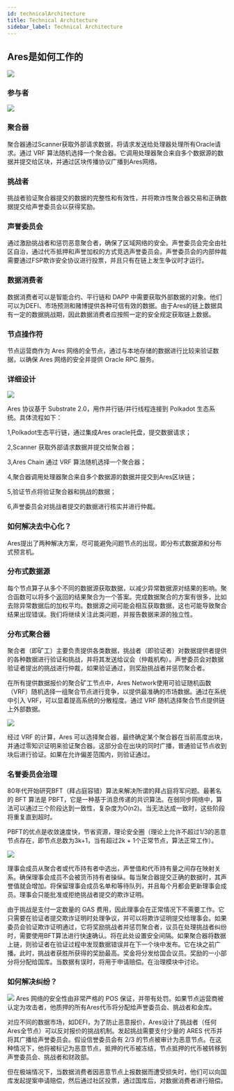 ```yaml
---
id: technicalArchitecture
title: Technical Architecture
sidebar_label: Technical Architecture
---
```

## Ares是如何工作的

![](assets/build/architec.jpg)

### 参与者

![](assets/build/2.png)

### 聚合器

聚合器通过Scanner获取外部请求数据，将请求发送给处理器处理所有Oracle请求。通过 VRF 算法随机选择一个聚合器。它调用处理器聚合来自多个数据源的数据并提交给区块，并通过区块传播协议广播到Ares网络。

### 挑战者

挑战者验证聚合器提交的数据的完整性和有效性，并将欺诈性聚合器交易和正确数据提交给声誉委员会以获得奖励。

### 声誉委员会

通过激励挑战者和惩罚恶意聚合者，确保了区域网络的安全。声誉委员会完全由社区自治，通过代币抵押和声誉加权的方式竞选声誉委员会。声誉委员会的内部仲裁需要通过FSP欺诈安全协议进行投票，并且只有在链上发生争议时才运行。

### 数据消费者

数据消费者可以是智能合约、平行链和 DAPP 中需要获取外部数据的对象。他们可以为DEFI、市场预测和赌博提供各种可信有效的数据。由于Ares的链上数据具有一定的数据挑战期，因此数据消费者应按照一定的安全规定获取链上数据。

### 节点操作符

节点运营商作为 Ares 网络的全节点，通过与本地存储的数据进行比较来验证数据，以确保 Ares 网络的安全并提供 Oracle RPC 服务。

### 详细设计
![](assets/build/3.png)

Ares 协议基于 Substrate 2.0，用作并行链/并行线程连接到 Polkadot 生态系统。具体流程如下：

1,Polkadot生态平行链，通过集成Ares oracle托盘，提交数据请求；

2,Scanner 获取外部请求数据并提交给聚合器；

3,Ares Chain 通过 VRF 算法随机选择一个聚合器；

4,聚合器调用处理器聚合来自多个数据源的数据并提交到Ares区块链；

5,验证节点将验证聚合器和挑战的数据；

6,声誉委员会对挑战者提交的数据进行核实并进行仲裁。


### 如何解决去中心化？

Ares提出了两种解决方案，尽可能避免问题节点的出现，即分布式数据源和分布式预言机。

### 分布式数据源

每个节点算子从多个不同的数据源获取数据，以减少异常数据源对结果的影响。聚合函数可以将多个返回的结果聚合为一个答案。完成数据聚合的方案有很多，比如去除异常数据后的加权平均。数据源之间可能会相互获取数据，这也可能导致聚合结果出现错误。我们将继续关注此类问题，并报告数据来源的独立性。

### 分布式聚合器

聚合者（即矿工）主要负责提供各类数据，挑战者（即验证者）对数据提供者提供的各种数据进行验证和挑战，并将其发送给议会（仲裁机构）。声誉委员会对数据验证者提出的挑战进行仲裁，如果验证通过，则奖励挑战者并惩罚聚合者。

在所有提供数据报价的聚合矿工节点中，Ares Network使用可验证随机函数（VRF）随机选择一组聚合节点进行竞争，以提供最准确的市场数据。通过在系统中引入 VRF，可以显着提高系统的分散程度。通过 VRF 随机选择聚合节点提供链上外部数据。

![](assets/build/4.png)

经过 VRF 的计算，Ares 可以选择聚合器，最终确定某个聚合器在当前高度出块，并通过零知识证明来验证聚合器。这部分会在出块的同时广播，普通验证节点收到块后进行验证。如果在允许偏差范围内，则验证通过。

### 名誉委员会治理

80年代开始研究BFT（拜占庭容错）算法来解决所谓的拜占庭将军问题。最著名的 BFT 算法是 PBFT，它是一种基于消息传递的共识算法。在弱同步网络中，算法可以通过三个阶段达到一致性，复杂度为O(n2)。当无法达成一致时，这些阶段将重复直到超时。

PBFT的优点是收敛速度快，节省资源，理论安全圈（理论上允许不超过1/3的恶意节点存在，即节点总数为3k+1，当有超过2k + 1个正常节点，算法正常工作）。

![](assets/build/5.png)

理事会成员从聚合者或代币持有者中选出，声誉值和代币持有量之间存在映射关系。确保理事会成员不会被货币持有者操纵。每当聚合器提交正确的数据时，其声誉值就会增加。将保留理事会成员名单和等待队列，并且每个月都会更新理事会成员。理事会只能批准或拒绝挑战者提交的欺诈证明。

由于挑战是支付一定数量的 GAS 费用，因此理事会在正常情况下不需要工作。它只需要在验证者提交欺诈证明时处理争议，并可以将欺诈证明提交给理事会。如果委员会验证欺诈证明通过，它将奖励挑战者并惩罚聚合者，议员在处理挑战者纠纷时，需要使用BFT算法进行快速确认。将在此处设置安全间隔。如果聚合器将数据上链，则验证者在验证过程中发现数据错误并在下一个块中发布。它在块之前广播。此时，挑战者获胜所获得的奖励最高。奖金将分发给国会议员。奖励的一小部分将分配给国库。当数据有误时，将用于申请赔偿。在治理模块中讨论。

### 如何解决纠纷？
![](assets/build/6.png)
Ares 网络的安全性由非常严格的 POS 保证，并带有处罚。如果节点运营商被认定为攻击者，他质押的所有Ares代币将分配给声誉委员会、挑战者和金库。

对应不同的数据市场，如DEFI，为了防止恶意报价，Ares设计了挑战者（任何Ares全节点）可以反对报价的挑战机制。发起挑战需要支付少量的 ARES 代币并将其广播给声誉委员会。假设信誉委员会有 2/3 的节点被审计为恶意节点。在这种情况下，他将被标记为恶意节点，抵押的代币被冻结，节点抵押的代币被转移到声誉委员会、挑战者和财政部。

但在极端情况下，当数据消费者因恶意节点上报数据而遭受损失时，他们可以向国库发起提案申请赔偿，然后通过社区投票，通过国库后，对数据消费者进行赔偿。
